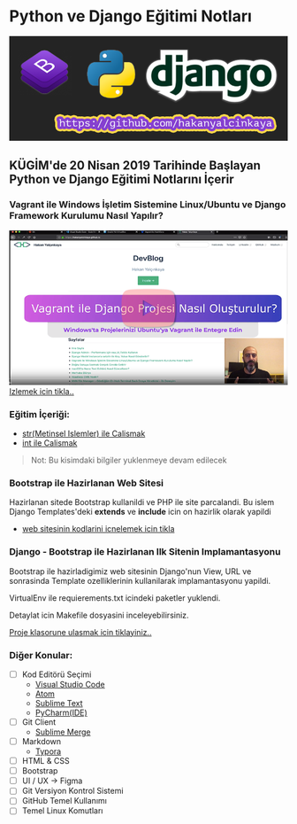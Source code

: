 # Python ve Django Eğitimi Notları

![Bootstrap + Python + Django](img/bootstrap-python-django.png)


## KÜGİM'de 20 Nisan 2019 Tarihinde Başlayan Python ve Django Eğitimi Notlarını İçerir


### Vagrant ile Windows İşletim Sistemine Linux/Ubuntu ve Django Framework Kurulumu Nasıl Yapılır?
[![Vagrant ile Django Kurulumu](img/vagrant-django.png)](https://www.youtube.com/watch?v=NFL6tMnm1vw)
[Izlemek icin tikla..](https://www.youtube.com/watch?v=NFL6tMnm1vw)

### Eğitim İçeriği:
- [str(Metinsel Islemler) ile Calismak](python/str_ile_calismak.py)
- [int ile Calismak](python/int_ile_calismak.py)

> Not: Bu kisimdaki bilgiler yuklenmeye devam edilecek

### Bootstrap ile Hazirlanan Web Sitesi
Hazirlanan sitede Bootstrap kullanildi ve PHP ile site parcalandi. Bu islem Django Templates'deki **extends** ve **include** icin on hazirlik olarak yapildi
- [web sitesinin kodlarini icnelemek icin tikla](simple_web_site_with_php_include/index.php)


### Django - Bootstrap ile Hazirlanan Ilk Sitenin Implamantasyonu
Bootstrap ile hazirladigimiz web sitesinin Django'nun View, URL ve sonrasinda Template ozelliklerinin kullanilarak implamantasyonu yapildi.

VirtualEnv ile requierements.txt icindeki paketler yuklendi.

Detaylat icin Makefile dosyasini inceleyebilirsiniz.

[Proje klasorune ulasmak icin tiklayiniz..](lorem_holding_pr/)


### Diğer Konular:
- [ ] Kod Editörü Seçimi
  - [Visual Studio Code](https://code.visualstudio.com/)
  - [Atom](https://atom.io/)
  - [Sublime Text](https://www.sublimetext.com/)
  - [PyCharm(IDE)](https://www.jetbrains.com/pycharm/)
- [ ] Git Client
  - [Sublime Merge](https://www.sublimemerge.com/)
- [ ] Markdown
  - [Typora](https://typora.io/)
- [ ] HTML & CSS
- [ ] Bootstrap
- [ ] UI / UX -> Figma
- [ ] Git Versiyon Kontrol Sistemi
- [ ] GitHub Temel Kullanımı
- [ ] Temel Linux Komutları
